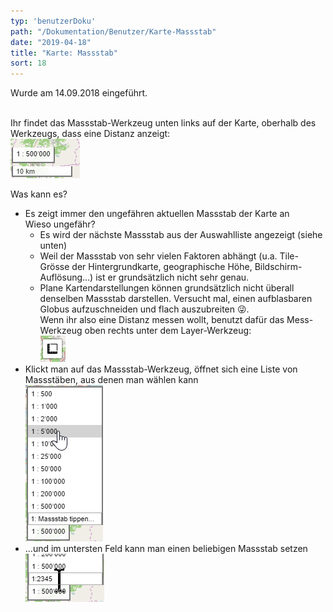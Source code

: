 ```yaml
---
typ: 'benutzerDoku'
path: "/Dokumentation/Benutzer/Karte-Massstab"
date: "2019-04-18"
title: "Karte: Massstab"
sort: 18
---
```


Wurde am 14.09.2018 eingeführt.<br/><br/>

Ihr findet das Massstab-Werkzeug unten links auf der Karte, oberhalb des Werkzeugs, dass eine Distanz anzeigt:<br/>
![Massstab-Werkzeug](_media/mapScale.png)<br/>

Was kann es?

- Es zeigt immer den ungefähren aktuellen Massstab der Karte an<br/>
  Wieso ungefähr?
    - Es wird der nächste Massstab aus der Auswahlliste angezeigt (siehe unten)
    - Weil der Massstab von sehr vielen Faktoren abhängt (u.a. Tile-Grösse der Hintergrundkarte, geographische Höhe, Bildschirm-Auflösung...) ist er grundsätzlich nicht sehr genau.
    - Plane Kartendarstellungen können grundsätzlich nicht überall denselben Massstab darstellen. Versucht mal, einen aufblasbaren Globus aufzuschneiden und flach auszubreiten :stuck_out_tongue_winking_eye:.<br/>
      Wenn ihr also eine Distanz messen wollt, benutzt dafür das Mess-Werkzeug oben rechts unter dem Layer-Werkzeug:<br/>
      ![Messen](_media/mapMeasure.png)
- Klickt man auf das Massstab-Werkzeug, öffnet sich eine Liste von Massstäben, aus denen man wählen kann<br/>
  ![Massstab wählen](_media/mapScaleOpen.png)
- ...und im untersten Feld kann man einen beliebigen Massstab setzen<br/>
  ![Massstab setzen](_media/mapScaleSet.png)